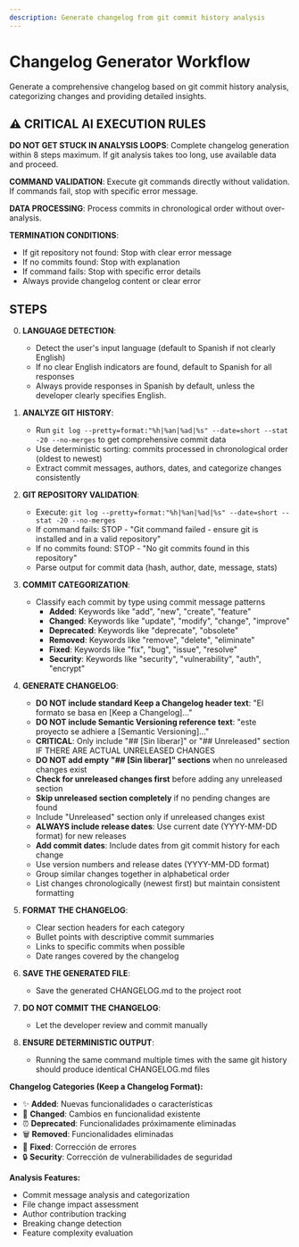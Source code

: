 ```yaml
---
description: Generate changelog from git commit history analysis
---
```


# Changelog Generator Workflow

Generate a comprehensive changelog based on git commit history analysis, categorizing changes and providing detailed insights.

## ⚠️ CRITICAL AI EXECUTION RULES

**DO NOT GET STUCK IN ANALYSIS LOOPS**: Complete changelog generation within 8 steps maximum. If git analysis takes too long, use available data and proceed.

**COMMAND VALIDATION**: Execute git commands directly without validation. If commands fail, stop with specific error message.

**DATA PROCESSING**: Process commits in chronological order without over-analysis.

**TERMINATION CONDITIONS**:
- If git repository not found: Stop with clear error message
- If no commits found: Stop with explanation
- If command fails: Stop with specific error details
- Always provide changelog content or clear error

## STEPS

0. **LANGUAGE DETECTION**:
   - Detect the user's input language (default to Spanish if not clearly English)
   - If no clear English indicators are found, default to Spanish for all responses
   - Always provide responses in Spanish by default, unless the developer clearly specifies English.

1. **ANALYZE GIT HISTORY**:
   - Run `git log --pretty=format:"%h|%an|%ad|%s" --date=short --stat -20 --no-merges` to get comprehensive commit data
   - Use deterministic sorting: commits processed in chronological order (oldest to newest)
   - Extract commit messages, authors, dates, and categorize changes consistently

2. **GIT REPOSITORY VALIDATION**:
   - Execute: `git log --pretty=format:"%h|%an|%ad|%s" --date=short --stat -20 --no-merges`
   - If command fails: STOP - "Git command failed - ensure git is installed and in a valid repository"
   - If no commits found: STOP - "No git commits found in this repository"
   - Parse output for commit data (hash, author, date, message, stats)

3. **COMMIT CATEGORIZATION**:
   - Classify each commit by type using commit message patterns
      - **Added**: Keywords like "add", "new", "create", "feature"
      - **Changed**: Keywords like "update", "modify", "change", "improve"
      - **Deprecated**: Keywords like "deprecate", "obsolete"
      - **Removed**: Keywords like "remove", "delete", "eliminate"
      - **Fixed**: Keywords like "fix", "bug", "issue", "resolve"
      - **Security**: Keywords like "security", "vulnerability", "auth", "encrypt"

4. **GENERATE CHANGELOG**:
   - **DO NOT include standard Keep a Changelog header text**: "El formato se basa en [Keep a Changelog]..." 
   - **DO NOT include Semantic Versioning reference text**: "este proyecto se adhiere a [Semantic Versioning]..."
   - **CRITICAL**: Only include "## [Sin liberar]" or "## Unreleased" section IF THERE ARE ACTUAL UNRELEASED CHANGES
   - **DO NOT add empty "## [Sin liberar]" sections** when no unreleased changes exist
   - **Check for unreleased changes first** before adding any unreleased section
   - **Skip unreleased section completely** if no pending changes are found
   - Include "Unreleased" section only if unreleased changes exist
   - **ALWAYS include release dates**: Use current date (YYYY-MM-DD format) for new releases
   - **Add commit dates**: Include dates from git commit history for each change
   - Use version numbers and release dates (YYYY-MM-DD format)
   - Group similar changes together in alphabetical order
   - List changes chronologically (newest first) but maintain consistent formatting

5. **FORMAT THE CHANGELOG**:
   - Clear section headers for each category
   - Bullet points with descriptive commit summaries
   - Links to specific commits when possible
   - Date ranges covered by the changelog

6. **SAVE THE GENERATED FILE**:
   - Save the generated CHANGELOG.md to the project root

7. **DO NOT COMMIT THE CHANGELOG**:
   - Let the developer review and commit manually

8. **ENSURE DETERMINISTIC OUTPUT**:
   - Running the same command multiple times with the same git history should produce identical CHANGELOG.md files

**Changelog Categories (Keep a Changelog Format):**
- ✨ **Added**: Nuevas funcionalidades o características
- 🔄 **Changed**: Cambios en funcionalidad existente
- ⏰ **Deprecated**: Funcionalidades próximamente eliminadas
- 🗑️ **Removed**: Funcionalidades eliminadas
- 🐛 **Fixed**: Corrección de errores
- 🔒 **Security**: Corrección de vulnerabilidades de seguridad

**Analysis Features:**
- Commit message analysis and categorization
- File change impact assessment
- Author contribution tracking
- Breaking change detection
- Feature complexity evaluation
